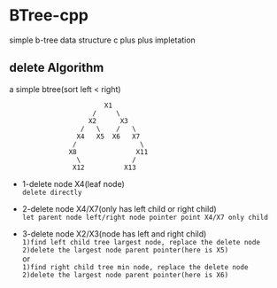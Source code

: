 # BTree-cpp
simple b-tree data structure c plus plus impletation

## delete Algorithm
a simple btree(sort left < right)  
```  
                        X1
                     /     \
                    X2      X3
                  /   \    /   \
                 X4   X5  X6   X7
                /                \
               X8               X11
                 \             /
                X12          X13
``` 
* 1-delete node X4(leaf node)  
`delete directly`
     
* 2-delete node X4/X7(only has left child or right child)  
`let parent node left/right node pointer point X4/X7 only child`  

* 3-delete node X2/X3(node has left and right child)  
`1)find left child tree largest node, replace the delete node`  
`2)delete the largest node parent pointer(here is X5)`  
or  
`1)find right child tree min node, replace the delete node`  
`2)delete the largest node parent pointer(here is X6)`  
```
